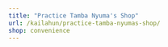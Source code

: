 ```yaml
---
title: "Practice Tamba Nyuma's Shop"
url: /kailahun/practice-tamba-nyumas-shop/
shop: convenience
---
```

